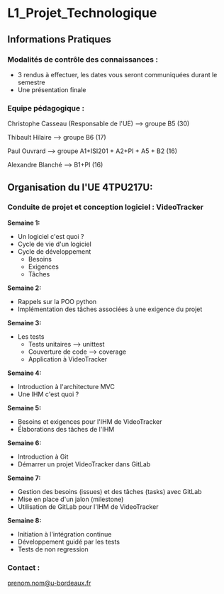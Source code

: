 # L1_Projet_Technologique

## Informations Pratiques

### Modalités de contrôle des connaissances :

* 3 rendus à effectuer, les dates vous seront communiquées durant le semestre
* Une présentation finale

### Equipe pédagogique :

Christophe Casseau (Responsable de l'UE) --> groupe B5 (30)

Thibault Hilaire --> groupe B6 (17)

Paul Ouvrard --> groupe A1+ISI201 + A2+PI + A5 + B2 (16)

Alexandre Blanché --> B1+PI (16)

## Organisation du l'UE 4TPU217U:

### Conduite de projet et conception logiciel : VideoTracker

**Semaine 1:**

* Un logiciel c'est quoi ?
* Cycle de vie d'un logiciel
* Cycle de développement 
	* Besoins
	* Exigences
	* Tâches

**Semaine 2:**

* Rappels sur la POO python
* Implémentation des tâches associées à une exigence du projet


**Semaine 3:**

* Les tests 
	* Tests unitaires --> unittest
	* Couverture de code --> coverage
	* Application à VideoTracker
	
**Semaine 4:**

* Introduction à l'architecture MVC
* Une IHM c'est quoi ?

**Semaine 5:**

* Besoins et exigences pour l'IHM de VideoTracker
* Élaborations des tâches de l'IHM

**Semaine 6:**

* Introduction à Git
* Démarrer un projet VideoTracker dans GitLab

**Semaine 7:**
* Gestion des besoins (issues) et des tâches (tasks) avec GitLab
* Mise en place d'un jalon (milestone)
* Utilisation de GitLab pour l'IHM de VideoTracker

**Semaine 8:**
* Initiation à l'intégration continue
* Développement guidé par les tests
* Tests de non regression

	
### Contact :
prenom.nom@u-bordeaux.fr
